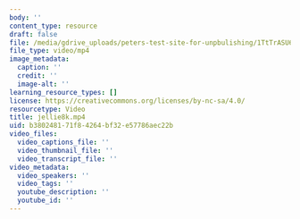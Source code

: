 ```yaml
---
body: ''
content_type: resource
draft: false
file: /media/gdrive_uploads/peters-test-site-for-unpbulishing/1TtTrASU65olw-lZL4-SX5GJrbTq-YqSk/jellie8k.mp4
file_type: video/mp4
image_metadata:
  caption: ''
  credit: ''
  image-alt: ''
learning_resource_types: []
license: https://creativecommons.org/licenses/by-nc-sa/4.0/
resourcetype: Video
title: jellie8k.mp4
uid: b3802481-71f8-4264-bf32-e57786aec22b
video_files:
  video_captions_file: ''
  video_thumbnail_file: ''
  video_transcript_file: ''
video_metadata:
  video_speakers: ''
  video_tags: ''
  youtube_description: ''
  youtube_id: ''
---
```

